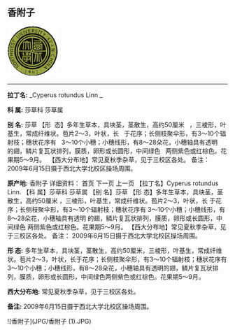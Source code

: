 ## 香附子

![西北大学校园网络植物志](JPG/nwu.gif)

---

**拉丁名:**  _Cyperus rotundus Linn _

**科 属:** 莎草科 莎草属

**别 名:** 莎草
 【形  态】多年生草本，具块茎，茎散生，高约50厘米
  ，三棱形，叶基生，常成纤维状。苞片2～3，叶状，长
  于花序；长侧枝聚伞形，有3～10个辐射枝；穗状花序有
  3～10个小穗；小穗线形，有8～28朵花，小穗轴具有透明
  的翅，鳞片复瓦状排列，膜质，卵形或长圆形，中间绿色
  两侧紫色或红棕色。花果期5～9月。
 【西大分布地】常见夏秋季杂草，见于三校区各处。
备注：
    2009年6月15日摄于西北大学北校区操场周围。

**原产地:** 香附子
详细资料： 首页 下一页 上一页
【拉丁名】Cyperus rotundus Linn.
【科 属】莎草科 莎草属
【别 名】莎草
 【形 态】多年生草本，具块茎，茎散生，高约50厘米
 ，三棱形，叶基生，常成纤维状。苞片2～3，叶状，长
 于花序；长侧枝聚伞形，有3～10个辐射枝；穗状花序有
 3～10个小穗；小穗线形，有8～28朵花，小穗轴具有透明
 的翅，鳞片复瓦状排列，膜质，卵形或长圆形，中间绿色
 两侧紫色或红棕色。花果期5～9月。
【西大分布地】常见夏秋季杂草，见于三校区各处。
备注：
 2009年6月15日摄于西北大学北校区操场周围。

**形  态:** 多年生草本，具块茎，茎散生，高约50厘米，三棱形，叶基生，常成纤维状。苞片2～3，叶状，长于花序；长侧枝聚伞形，有3～10个辐射枝；穗状花序有3～10个小穗；小穗线形，有8～28朵花，小穗轴具有透明的翅，鳞片复瓦状排列，膜质，卵形或长圆形，中间绿色两侧紫色或红棕色。花果期5～9月。

**西大分布地:** 常见夏秋季杂草，见于三校区各处。

**备注:** 2009年6月15日摄于西北大学北校区操场周围。

![香附子](JPG/香附子 (1).JPG) 

